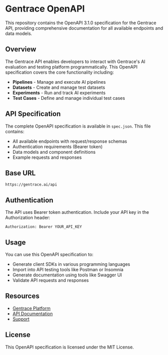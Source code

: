 # Gentrace OpenAPI

This repository contains the OpenAPI 3.1.0 specification for the Gentrace API, providing comprehensive documentation for all available endpoints and data models.

## Overview

The Gentrace API enables developers to interact with Gentrace's AI evaluation and testing platform programmatically. This OpenAPI specification covers the core functionality including:

- **Pipelines** - Manage and execute AI pipelines
- **Datasets** - Create and manage test datasets
- **Experiments** - Run and track AI experiments
- **Test Cases** - Define and manage individual test cases

## API Specification

The complete OpenAPI specification is available in `spec.json`. This file contains:

- All available endpoints with request/response schemas
- Authentication requirements (Bearer token)
- Data models and component definitions
- Example requests and responses

## Base URL

```
https://gentrace.ai/api
```

## Authentication

The API uses Bearer token authentication. Include your API key in the Authorization header:

```
Authorization: Bearer YOUR_API_KEY
```

## Usage

You can use this OpenAPI specification to:

- Generate client SDKs in various programming languages
- Import into API testing tools like Postman or Insomnia
- Generate documentation using tools like Swagger UI
- Validate API requests and responses

## Resources

- [Gentrace Platform](https://gentrace.ai)
- [API Documentation](https://docs.gentrace.ai)
- [Support](mailto:support@gentrace.ai)

## License

This OpenAPI specification is licensed under the MIT License.

